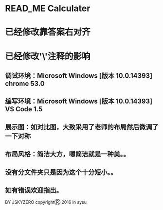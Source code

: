 # READ_ME Calculater
# 已经修改靠答案右对齐
# 已经修改'\\'注释的影响

## 调试环境：Microsoft Windows [版本 10.0.14393] chrome 53.0

## 编写环境：Microsoft Windows [版本 10.0.14393] VS Code 1.5

## 展示图：如对比图，大致采用了老师的布局然后微调了一下对称

## 布局风格：简洁大方，嗯简洁就是一种美。。

## 没有分文件夹只是因为这个十分短小。。

## 如有错误欢迎指出。

BY JSKYZERO copyrightⓇ 2016 in sysu 